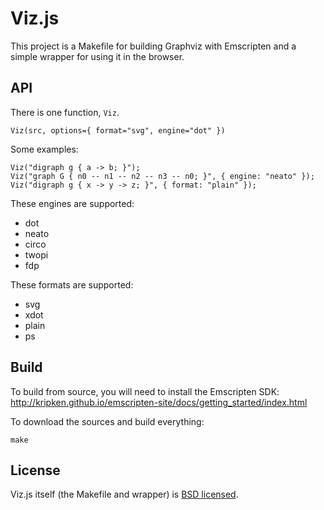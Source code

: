 # Viz.js

This project is a Makefile for building Graphviz with Emscripten and a simple wrapper for using it in the browser.

## API

There is one function, `Viz`.

    Viz(src, options={ format="svg", engine="dot" })

Some examples:

    Viz("digraph g { a -> b; }");
    Viz("graph G { n0 -- n1 -- n2 -- n3 -- n0; }", { engine: "neato" });
    Viz("digraph g { x -> y -> z; }", { format: "plain" });

These engines are supported:

- dot
- neato
- circo
- twopi
- fdp

These formats are supported:

- svg
- xdot
- plain
- ps

## Build

To build from source, you will need to install the Emscripten SDK: http://kripken.github.io/emscripten-site/docs/getting_started/index.html

To download the sources and build everything:

    make

## License

Viz.js itself (the Makefile and wrapper) is [BSD licensed](./LICENSE).
